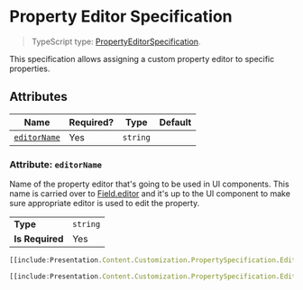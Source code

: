 # Property Editor Specification

> TypeScript type: [PropertyEditorSpecification]($presentation-common).

This specification allows assigning a custom property editor to specific properties.

## Attributes

| Name                                  | Required? | Type     | Default |
| ------------------------------------- | --------- | -------- | ------- |
| [`editorName`](#attribute-editorname) | Yes       | `string` |         |

### Attribute: `editorName`

Name of the property editor that's going to be used in UI components. This name is carried over to
[Field.editor]($presentation-common) and it's up to the UI component to make sure appropriate editor
is used to edit the property.

|                 |          |
| --------------- | -------- |
| **Type**        | `string` |
| **Is Required** | Yes      |

```ts
[[include:Presentation.Content.Customization.PropertySpecification.Editor.Ruleset]]
```

```ts
[[include:Presentation.Content.Customization.PropertySpecification.Editor.Result]]
```
